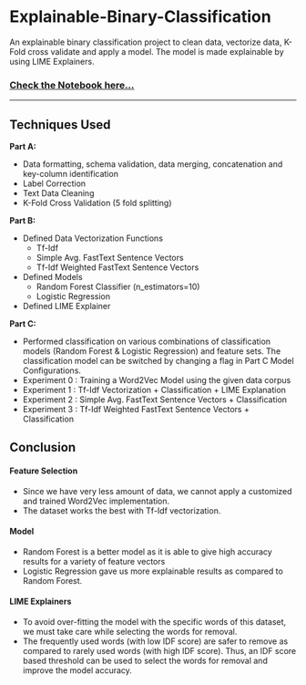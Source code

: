 # Explainable-Binary-Classification
An explainable binary classification project to clean data, vectorize data, K-Fold cross validate and apply a model. The model is made explainable by using LIME Explainers.

### <a href='binary-classification-lime.ipynb'>Check the Notebook here...</a>

<hr/>

## Techniques Used

**Part A:**
- Data formatting, schema validation, data merging, concatenation and key-column identification
- Label Correction
- Text Data Cleaning
- K-Fold Cross Validation (5 fold splitting)

**Part B:**
- Defined Data Vectorization Functions
  - Tf-Idf
  - Simple Avg. FastText Sentence Vectors
  - Tf-Idf Weighted FastText Sentence Vectors
- Defined Models
  - Random Forest Classifier (n_estimators=10)
  - Logistic Regression
- Defined LIME Explainer

**Part C:**
- Performed classification on various combinations of classification models (Random Forest & Logistic Regression) and feature sets. The classification model can be switched by changing a flag in Part C Model Configurations.
- Experiment 0 : Training a Word2Vec Model using the given data corpus
- Experiment 1 : Tf-Idf Vectorization + Classification + LIME Explanation
- Experiment 2 : Simple Avg. FastText Sentence Vectors + Classification
- Experiment 3 : Tf-Idf Weighted FastText Sentence Vectors + Classification


## Conclusion
#### Feature Selection
- Since we have very less amount of data, we cannot apply a customized and trained Word2Vec implementation.
- The dataset works the best with Tf-Idf vectorization.
#### Model
- Random Forest is a better model as it is able to give high accuracy results for a variety of feature vectors
- Logistic Regression gave us more explainable results as compared to Random Forest.
#### LIME Explainers
- To avoid over-fitting the model with the specific words of this dataset, we must take care while selecting the words for removal.
- The frequently used words (with low IDF score) are safer to remove as compared to rarely used words (with high IDF score). Thus, an IDF score based threshold can be used to select the words for removal and improve the model accuracy.
